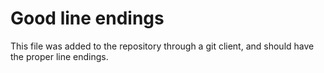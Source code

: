 # Good line endings

This file was added to the repository through a git client, and should have the proper
line endings.
